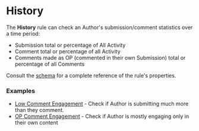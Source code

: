 # History

The **History** rule can check an Author's submission/comment statistics over a time period:
* Submission total or percentage of All Activity
* Comment total or percentage of all Activity
* Comments made as OP (commented in their own Submission) total or percentage of all Comments

Consult the [schema](https://json-schema.app/view/%23%2Fdefinitions%2FHistoryJSONConfig?url=https%3A%2F%2Fraw.githubusercontent.com%2FFoxxMD%2Freddit-context-bot%2Fmaster%2Fsrc%2FSchema%2FApp.json) for a complete reference of the rule's properties.

### Examples

* [Low Comment Engagement](/docs/examplesmples/history/lowEngagement.json5) - Check if Author is submitting much more than they comment.
* [OP Comment Engagement](/docs/examplesmples/history/opOnlyEngagement.json5) - Check if Author is mostly engaging only in their own content
